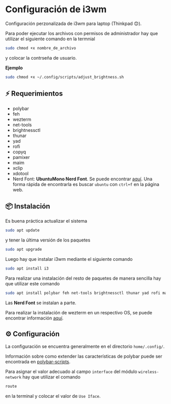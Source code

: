 # Configuración de i3wm

Configuración perzonalizada de i3wm para laptop (Thinkpad 😊).

Para poder ejecutar los archivos con permisos de administrador hay que utilizar el siguiente comando en la termnial

```bash
sudo chmod +x nombre_de_archivo
```

y colocar la contrseña de usuario.

**Ejemplo**

```bash
sudo chmod +x ~/.config/scripts/adjust_brightness.sh
```

## ⚡️ Requerimientos

* polybar
* feh
* wezterm
* net-tools
* brightnessctl
* thunar
* yad
* rofi
* copyq
* pamixer
* maim
* xclip
* xdotool
* Nerd Font: **UbuntuMono Nerd Font**. Se puede encontrar [aquí](https://www.nerdfonts.com/font-downloads). Una forma rápida de encontrarla es buscar `ubuntu` con `ctrl+f` en la página web.

## 📦 Instalación

Es buena práctica actualizar el sistema

```bash
sudo apt update
```
y tener la última versión de los paquetes

```bash
sudo apt upgrade
```

Luego hay que instalar i3wm mediante el siguiente comando

```bash
sudo apt install i3
```

Para realizar una instalación del resto de paquetes de manera sencilla hay que utilizar este comando

```bash
sudo apt install polybar feh net-tools brightnessctl thunar yad rofi maim xclip xdotool copyq
```
Las **Nerd Font** se instalan a parte.

Para realizar la instalación de wezterm en un respectivo OS, se puede encontrar información [aquí](https://wezfurlong.org/wezterm/install/linux.html).

## ⚙️ Configuración

La configuración se encuentra generalmente en el directorio `home/.config/`.

Información sobre como extender las características de polybar puede ser encontrada en [polybar-scripts](https://github.com/polybar/polybar-scripts).

Para asignar el valor adecuado al campo `interface` del módulo `wireless-network` hay que utilizar el comando

```bash
route
```

en la terminal y  colocar el valor de `Use Iface`.
